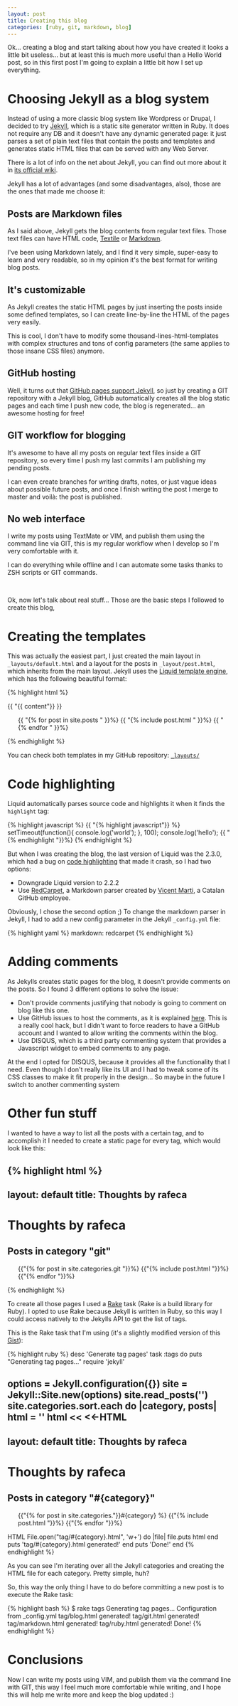 ```yaml
---
layout: post
title: Creating this blog
categories: [ruby, git, markdown, blog]
---
```


Ok... creating a blog and start talking about how you have created it looks a little bit useless...
but at least this is much more useful than a Hello World post, so in this first post I'm going to
explain a little bit how I set up everything.

# Choosing Jekyll as a blog system

Instead of using a more classic blog system like Wordpress or Drupal, I decided to try
[Jekyll](http://jekyllrb.com/), which is a static site generator written in Ruby. It does not
require any DB and it doesn't have any dynamic generated page: it just parses a set of plain text
files that contain the posts and templates and generates static HTML files that can be
served with any Web Server.

There is a lot of info on the net about Jekyll, you can find out more about it in
[its official wiki](https://github.com/mojombo/jekyll/wiki/Usage).


Jekyll has a lot of advantages (and some disadvantages, also), those are the ones that made
me choose it:

## Posts are Markdown files

As I said above, Jekyll gets the blog contents from regular text files. Those text files can
have HTML code, [Textile](http://textile.sitemonks.com/) or [Markdown](http://daringfireball.net/projects/markdown/).

I've been using Markdown lately, and I find it very simple, super-easy to learn and very readable,
so in my opinion it's the best format for writing blog posts.

## It's customizable

As Jekyll creates the static HTML pages by just inserting the posts inside some defined templates,
so I can create line-by-line the HTML of the pages very easily.

This is cool, I don't have to modify some thousand-lines-html-templates with complex structures and tons
of config parameters (the same applies to those insane CSS files) anymore.

## GitHub hosting

Well, it turns out that
[GitHub pages support Jekyll](http://pages.github.com/#using_jekyll_for_complex_layouts), so
just by creating a GIT repository with a Jekyll blog, GitHub automatically creates all the blog
static pages and each time I push new code, the blog is regenerated... an awesome hosting for free!

## GIT workflow for blogging

It's awesome to have all my posts on regular text files inside a GIT repository, so every time
I push my last commits I am publishing my pending posts.

I can even create branches for writing drafts, notes, or just vague ideas about possible future posts,
and once I finish writing the post I merge to master and voilà: the post is published.

## No web interface

I write my posts using TextMate or VIM, and publish them using the command line via GIT, this is my
regular workflow when I develop so I'm very comfortable with it.

I can do everything while offline and I can automate some tasks thanks to ZSH scripts or GIT commands.

&nbsp;

Ok, now let's talk about real stuff... Those are the basic steps I followed to create this blog,

# Creating the templates

This was actually the easiest part, I just created the main layout in `_layouts/default.html`
and a layout for the posts  in `_layout/post.html`, which inherits from the main layout. Jekyll
uses the [Liquid template engine](http://liquidmarkup.org/), which has the following beautiful format:

{% highlight html %}
<!DOCTYPE html>
<html>
  <head>
    <title>{{ "{{ page.title"}} }}</title>
  </head>
  <body>
    {{ "{{ content"}} }}
    <ul class="posts_list">
      {{ "{% for post in site.posts " }}%}
        {{ "{% include post.html " }}%}
      {{ "{% endfor " }}%}
    </ul>
  </body>
</html>
{% endhighlight %}

You can check both templates in my GitHub repository: [`_layouts/`](https://github.com/rafeca/rafeca.github.com/blob/master/_layouts/)

# Code highlighting

Liquid automatically parses source code and highlights it when it finds the `highlight` tag:

{% highlight javascript %}
{{ "{% highlight javascript"}} %}
  setTimeout(function(){
    console.log('world');
  }, 100);
  console.log('hello');
{{ "{% endhighlight "}}%}
{% endhighlight %}

But when I was creating the blog, the last version of Liquid was the 2.3.0, which had a bug on
[code highlighting](https://github.com/imathis/octopress/issues/243) that made it crash, so I had two options:

* Downgrade Liquid version to 2.2.2
* Use [RedCarpet](https://github.com/tanoku/redcarpet), a Markdown parser created by
[Vicent Marti](http://twitter.com/tanoku), a Catalan GitHub employee.

Obviously, I chose the second option ;) To change the markdown parser in Jekyll, I had to add
a new config parameter in the Jekyll `_config.yml` file:

{% highlight yaml %}
markdown: redcarpet
{% endhighlight %}

# Adding comments

As Jekylls creates static pages for the blog, it doesn't provide comments on the posts. So I found
3 different options to solve the issue:

* Don't provide comments justifying that nobody is going to comment on blog like this one.
* Use GitHub issues to host the comments, as it is explained
  [here](http://ivanzuzak.info/2011/02/18/github-hosted-comments-for-github-hosted-blogs.html).
  This is a really cool hack, but I didn't want to force readers to have a GitHub account and
  I wanted to allow writing the comments within the blog.
* Use DISQUS, which is a third party commenting system that provides a Javascript widget to embed
  comments to any page.

At the end I opted for DISQUS, because it provides all the functionality that I need. Even though
I don't really like its UI and I had to tweak some of its CSS classes to make it fit properly
in the design... So maybe in the future I switch to another commenting system

# Other fun stuff

I wanted to have a way to list all the posts with a certain tag, and to accomplish it I needed to create a
static page for every tag, which would look like this:

{% highlight html %}
---
layout: default
title: Thoughts by rafeca
---
<h1>Thoughts by rafeca</h1>
<h2>Posts in category "git"</h2>
<ul class="posts_list">
  {{"{% for post in site.categories.git "}}%}
    {{"{% include post.html "}}%}
  {{"{% endfor "}}%}
</ul>
{% endhighlight %}

To create all those pages I used a [Rake](http://rake.rubyforge.org/) task (Rake is a build library for Ruby).
I opted to use Rake because Jekyll is written in Ruby, so this way I could access natively to the Jekylls API
to get the list of tags.

This is the Rake task that I'm using (it's a slightly modified version of this [Gist](https://gist.github.com/790778)):

{% highlight ruby %}
desc 'Generate tag pages'
task :tags do
  puts "Generating tag pages..."
  require 'jekyll'

  options = Jekyll.configuration({})
  site = Jekyll::Site.new(options)
  site.read_posts('')
  site.categories.sort.each do |category, posts|
    html = ''
    html << <<-HTML
---
layout: default
title: Thoughts by rafeca
---
<h1>Thoughts by rafeca</h1>
<h2>Posts in category "#{category}"</h2>

<ul class="posts_list">
  {{"{% for post in site.categories."}}#{category} %}
    {{"{% include post.html "}}%}
  {{"{% endfor "}}%}
</ul>
    HTML
    File.open("tag/#{category}.html", 'w+') do |file|
      file.puts html
    end
    puts 'tag/#{category}.html generated!'
  end
  puts 'Done!'
end
{% endhighlight %}

As you can see I'm iterating over all the Jekyll categories and creating the HTML file for each category.
Pretty simple, huh?

So, this way the only thing I have to do before committing a new post is to execute the Rake task:

{% highlight bash %}
$ rake tags
Generating tag pages...
Configuration from _config.yml
tag/blog.html generated!
tag/git.html generated!
tag/markdown.html generated!
tag/ruby.html generated!
Done!
{% endhighlight %}

# Conclusions

Now I can write my posts using VIM, and publish them via the command line with GIT, this way I feel much more
comfortable while writing, and I hope this will help me write more and keep the blog updated :)